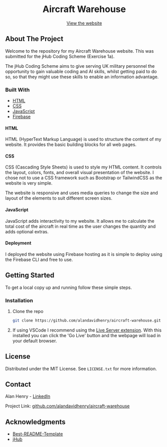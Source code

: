 <div align="center">
  <h1 align="center">Aircraft Warehouse</h1>
  <p align="center">
    <a href="https://aircraft-warehouse.web.app">View the website</a>
  </p>
</div>

<!-- ABOUT THE PROJECT -->

## About The Project

<!-- [![Product Name Screen Shot][product-screenshot]](https://example.com) -->

Welcome to the repository for my Aircraft Warehouse website. This was submitted for the jHub Coding Scheme (Exercise 1a).

The jHub Coding Scheme aims to give serving UK military personnel the opportunity to gain valuable coding and AI skills, whilst getting paid to do so, so that they might use these skills to enable an information advantage.

### Built With

* [HTML](https://developer.mozilla.org/en-US/docs/Web/HTML)
* [CSS](https://developer.mozilla.org/en-US/docs/Web/CSS)
* [JavaScript](https://developer.mozilla.org/en-US/docs/Web/JavaScript/Guide)
* [Firebase](https://firebase.google.com)

#### HTML

HTML (HyperText Markup Language) is used to structure the content of my website. It provides the basic building blocks for all web pages.

#### CSS

CSS (Cascading Style Sheets) is used to style my HTML content. It controls the layout, colors, fonts, and overall visual presentation of the website. I chose not to use a CSS framework such as Bootstrap or TailwindCSS as the website is very simple.

The website is responsive and uses media queries to change the size and layout of the elements to suit different screen sizes.

#### JavaScript

JavaScript adds interactivity to my website. It allows me to calculate the total cost of the aircraft in real time as the user changes the quantity and adds optional extras.

#### Deployment

I deployed the website using Firebase hosting as it is simple to deploy using the Firebase CLI and free to use.

<!-- GETTING STARTED -->

## Getting Started

To get a local copy up and running follow these simple steps.

### Installation

1. Clone the repo
   ```sh
   git clone https://github.com/alandavidhenry/aircraft-warehouse.git
   ```
2. If using VSCode I recommend using the [Live Server extension](https://marketplace.visualstudio.com/items?itemName=ritwickdey.LiveServer). With this installed you can click the 'Go Live' button and the webpage will load in your default browser.

<!-- LICENSE -->

## License

Distributed under the MIT License. See `LICENSE.txt` for more information.

<!-- CONTACT -->

## Contact

Alan Henry - [LinkedIn](https://www.linkedin.com/in/alandavidhenry)

Project Link: [github.com/alandavidhenry/aircraft-warehouse](https://github.com/alandavidhenry/aircraft-warehouse)

<!-- ACKNOWLEDGMENTS -->

## Acknowledgments

- [Best-README-Template](https://github.com/othneildrew/Best-README-Template)
- [jHub](https://www.gov.uk/government/organisations/jhub-defence-innovation)

<!-- MARKDOWN LINKS & IMAGES -->
<!-- https://www.markdownguide.org/basic-syntax/#reference-style-links -->

[product-screenshot]: images/screenshot.png
